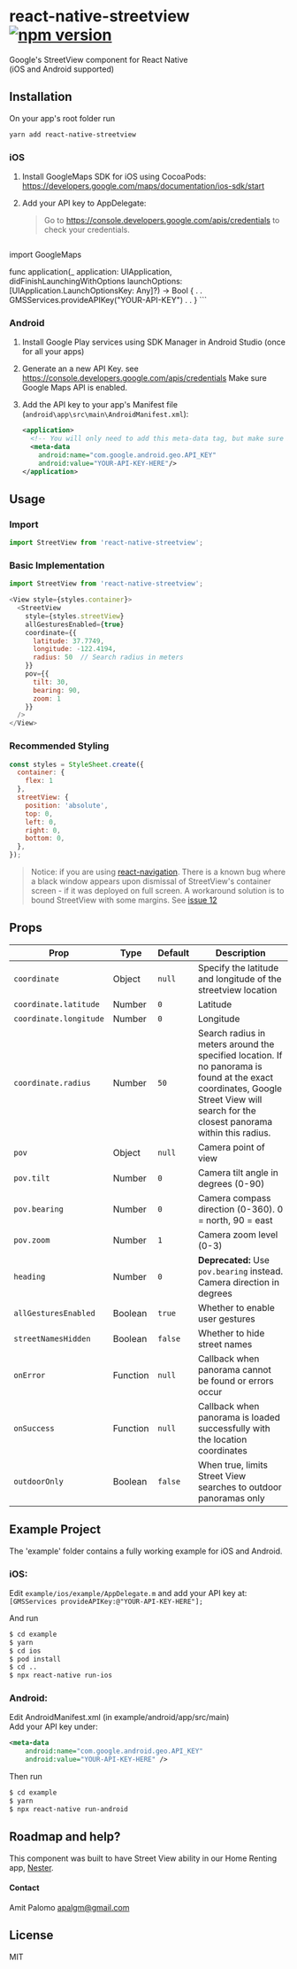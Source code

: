 # react-native-streetview [![npm version](https://img.shields.io/npm/v/react-native-streetview.svg?style=flat)](https://www.npmjs.com/package/react-native-streetview)

Google's StreetView component for React Native  
(iOS and Android supported)

## Installation

On your app's root folder run
```sh
yarn add react-native-streetview
```

### iOS

1. Install GoogleMaps SDK for iOS using CocoaPods:
		https://developers.google.com/maps/documentation/ios-sdk/start

2. Add your API key to AppDelegate:
    > Go to https://console.developers.google.com/apis/credentials to check your credentials.

	```swift
  import GoogleMaps

  func application(_ application: UIApplication,
                  didFinishLaunchingWithOptions launchOptions:
                  [UIApplication.LaunchOptionsKey: Any]?) -> Bool {
    .
    .
    GMSServices.provideAPIKey("YOUR-API-KEY")
    .
    .
  }
	```

### Android
1. Install Google Play services using SDK Manager in Android Studio (once for all your apps)

2. Generate an a new API Key. see https://console.developers.google.com/apis/credentials
   Make sure Google Maps API is enabled.

3. Add the API key to your app's Manifest file (`android\app\src\main\AndroidManifest.xml`):

   ```xml
   <application>
     <!-- You will only need to add this meta-data tag, but make sure it's a child of application -->
     <meta-data
       android:name="com.google.android.geo.API_KEY"
       android:value="YOUR-API-KEY-HERE"/>
   </application>
   ```

## Usage

### Import
```javascript
import StreetView from 'react-native-streetview';
```

### Basic Implementation
```javascript
import StreetView from 'react-native-streetview';

<View style={styles.container}>
  <StreetView
    style={styles.streetView}
    allGesturesEnabled={true}
    coordinate={{
      latitude: 37.7749,
      longitude: -122.4194,
      radius: 50  // Search radius in meters
    }}
    pov={{
      tilt: 30,
      bearing: 90,
      zoom: 1
    }}
  />
</View>
```

### Recommended Styling
```javascript
const styles = StyleSheet.create({
  container: {
    flex: 1
  },
  streetView: {
    position: 'absolute',
    top: 0,
    left: 0,
    right: 0,
    bottom: 0,
  },
});
```
> Notice: if you are using [react-navigation](https://github.com/react-navigation/react-navigation). There is a known bug where a black window appears upon dismissal
of StreetView's container screen - if it was deployed on full screen.
A workaround solution is to bound StreetView with some margins.
See [issue 12](https://github.com/nesterapp/react-native-streetview/issues/12)

## Props

| Prop | Type | Default | Description |
|---|---|---|---|
| `coordinate` | Object | `null` | Specify the latitude and longitude of the streetview location |
| `coordinate.latitude` | Number | `0` | Latitude |
| `coordinate.longitude` | Number | `0` | Longitude |
| `coordinate.radius` | Number | `50` | Search radius in meters around the specified location. If no panorama is found at the exact coordinates, Google Street View will search for the closest panorama within this radius. |
| `pov` | Object | `null` | Camera point of view |
| `pov.tilt` | Number | `0` | Camera tilt angle in degrees (0-90) |
| `pov.bearing` | Number | `0` | Camera compass direction (0-360). 0 = north, 90 = east |
| `pov.zoom` | Number | `1` | Camera zoom level (0-3) |
| `heading` | Number | `0` | **Deprecated:** Use `pov.bearing` instead. Camera direction in degrees |
| `allGesturesEnabled` | Boolean | `true` | Whether to enable user gestures |
| `streetNamesHidden` | Boolean | `false` | Whether to hide street names |
| `onError` | Function | `null` | Callback when panorama cannot be found or errors occur |
| `onSuccess` | Function | `null` | Callback when panorama is loaded successfully with the location coordinates |
| `outdoorOnly` | Boolean | `false` | When true, limits Street View searches to outdoor panoramas only |

## Example Project

The 'example' folder contains a fully working example for iOS and Android.  

### iOS:

Edit `example/ios/example/AppDelegate.m` and add your API key at:
`[GMSServices provideAPIKey:@"YOUR-API-KEY-HERE"];`

And run
```sh
$ cd example
$ yarn
$ cd ios
$ pod install
$ cd ..
$ npx react-native run-ios
```

### Android:

Edit AndroidManifest.xml (in example/android/app/src/main)  
Add your API key under:

```xml
<meta-data
    android:name="com.google.android.geo.API_KEY"
    android:value="YOUR-API-KEY-HERE" />
```


Then run
```sh
$ cd example
$ yarn
$ npx react-native run-android
```

## Roadmap and help?
This component was built to have Street View ability in our Home Renting app, [Nester](http://nester.co.il).

#### Contact
Amit Palomo <apalgm@gmail.com>  

License
--------

MIT
